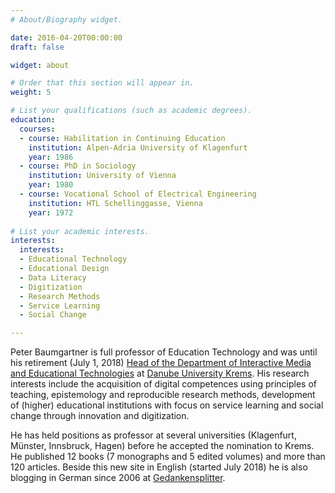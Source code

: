 ```yaml
---
# About/Biography widget.

date: 2016-04-20T00:00:00
draft: false

widget: about

# Order that this section will appear in.
weight: 5

# List your qualifications (such as academic degrees).
education:
  courses:
  - course: Habilitation in Continuing Education
    institution: Alpen-Adria University of Klagenfurt
    year: 1986
  - course: PhD in Sociology
    institution: University of Vienna
    year: 1980
  - course: Vocational School of Electrical Engineering
    institution: HTL Schellinggasse, Vienna
    year: 1972
    
# List your academic interests.
interests:
  interests:
  - Educational Technology
  - Educational Design
  - Data Literacy
  - Digitization
  - Research Methods
  - Service Learning
  - Social Change

---
```


Peter Baumgartner is full professor of Education Technology and was until his retirement (July 1, 2018) [Head of the Department of Interactive Media and Educational Technologies](http://www.donau-uni.ac.at/en/department/imb/index.php) at [Danube University Krems](http://www.donau-uni.ac.at/en/index.php). His research interests include the acquisition of digital competences using principles of teaching, epistemology and reproducible research methods, development of (higher) educational institutions with focus on service learning and social change through innovation and digitization.

He has held positions as professor at several universities  (Klagenfurt, Münster, Innsbruck, Hagen) before he accepted the nomination to Krems. He published 12 books (7 monographs and 5 edited volumes) and more than 120 articles. Beside this new site in English (started July 2018) he is also blogging in German since 2006 at [Gedankensplitter](http://peter.baumgartner.name).


